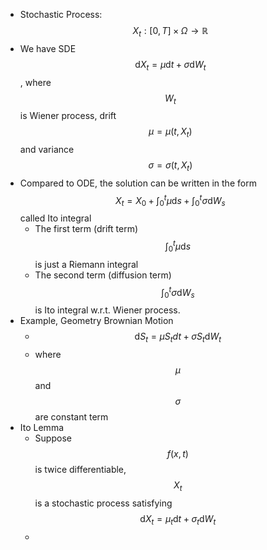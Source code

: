 - Stochastic Process: $$X_t: [0, T]\times \Omega\to \mathbb{R}$$
- We have SDE $$\mathrm{d}X_t = \mu \mathrm{d}t + \sigma \mathrm{d}W_t$$, where $$W_t$$ is Wiener process, drift $$\mu = \mu(t, X_t)$$ and variance $$\sigma = \sigma(t, X_t)$$
- Compared to ODE, the solution can be written in the form $$X_t = X_0 + \int_{0}^t \mu \mathrm{d}s+ \int_{0}^t\sigma \mathrm{d}W_s$$ called Ito integral
	- The first term (drift term) $$\int_0^t\mu \mathrm{d}s$$ is just a Riemann integral
	- The second term (diffusion term) $$\int_0^t\sigma \mathrm{d} W_s$$ is Ito integral w.r.t. Wiener process.
- Example, Geometry Brownian Motion
	- $$\mathrm{d}S_t = \mu S_tdt + \sigma S_t \mathrm{d}W_t$$
	- where $$\mu$$ and $$\sigma$$ are constant term
- Ito Lemma
	- Suppose $$f(x, t)$$ is twice differentiable, $$X_t$$ is a stochastic process satisfying $$\mathrm{d}X_t = \mu_t\mathrm{d} t+\sigma_t \mathrm{d} W_t$$
	-
